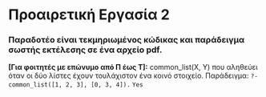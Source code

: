 # Προαιρετική Εργασία 2
### Παραδοτέο είναι τεκμηριωμένος κώδικας και παράδειγμα σωστής εκτέλεσης σε ένα αρχείο pdf.
**[Για φοιτητές με επώνυμο από Π έως Τ]:** common_list(X, Y) που αληθεύει όταν οι δύο λίστες έχουν τουλάχιστον ένα κοινό στοιχείο. Παράδειγμα:
`?-common_list([1, 2, 3], [0, 3, 4]).`
`Yes`